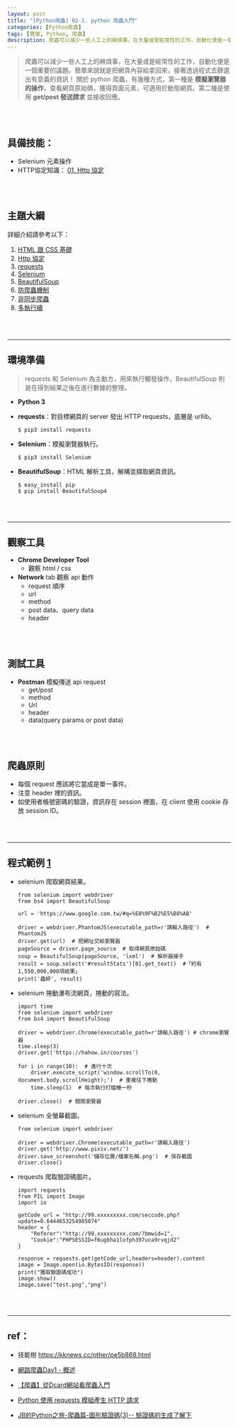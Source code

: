 ```yaml
---
layout: post
title: "[Python爬蟲] 02-1. python 爬蟲入門"
categories: [Python爬蟲]
tags: [實做, Python, 爬蟲]
description: 爬蟲可以減少一些人工上的麻煩事，在大量或是經常性的工作，自動化便是一個重要的議題。簡單來說就是把網頁內容給拿回來，接著透過程式去篩選出有意義的資訊！...
---
```


> 爬蟲可以減少一些人工上的麻煩事，在大量或是經常性的工作，自動化便是一個重要的議題。簡單來說就是把網頁內容給拿回來，接著透過程式去篩選出有意義的資訊！
> 關於 python 爬蟲，有幾種方式，第一種是 **模擬瀏覽器的操作**，查看網頁原始碼，獲得頁面元素，可適用於動態網頁。第二種是使用 **get/post 發送請求** 並接收回應。

<br/><br/>

## 具備技能：
- Selenium 元素操作
- HTTP協定知識： [01. Http 協定](http://cleoblog.ml/network/2018/10/16/Network-01.-Http-%E5%8D%94%E5%AE%9A.html)

<br/><br/>

## 主題大綱
詳細介紹請參考以下：
1. [HTML 跟 CSS 基礎](http://cleoblog.ml/network/2018/11/01/Python爬蟲-02-2.-HTML-跟-CSS-基礎.html)
2. [Http 協定](http://cleoblog.ml/network/2018/11/02/Python爬蟲-02-3.-requests-HTTP-GET/POST.html)
3. [requests](http://cleoblog.ml/network/2018/11/03/Python爬蟲-02-3.-requests-HTTP-GET/POST.html)
4. [Selenium](http://cleoblog.ml/network/2018/11/04/Python爬蟲-02-4.-Selenium-瀏覽器模擬.html)
5. [BeautifulSoup](http://cleoblog.ml/network/2018/11/05/Python爬蟲-02-5.-BeautifulSoup-解析-HTML-程式碼.html)
6. [防爬蟲機制](http://cleoblog.ml/network/2018/11/06/Python爬蟲-02-6.-破解幾種防爬蟲機制.html)
7. [非同步爬蟲](http://cleoblog.ml/network/2018/11/07/Python爬蟲-02-7.-async-和-await-非同步爬蟲.html)
8. [多執行續](http://cleoblog.ml/network/2018/11/08/Python爬蟲-03-多執行緒.html)

<br/><br/>

***

## 環境準備

> requests 和 Selenium 為主動方，用來執行觸發操作，BeautifulSoup 則是在得到結果之後在進行數據的整理。

- **Python 3**
- **requests**：對目標網頁的 server 發出 HTTP requests，底層是 urllib。

    ```
    $ pip3 install requests
    ```

- **Selenium**：模擬瀏覽器執行。

    ```
    $ pip3 install Selenium
    ```

- **BeautifulSoup**：HTML 解析工具，解構並擷取網頁資訊。

    ```
    $ easy_install pip
    $ pip install BeautifulSoup4
    ```

<br/><br/>

***

## 觀察工具

- **Chrome Developer Tool**
    - 觀察 html / css
- **Network** tab 觀察 api 動作
    - request 順序
    - url
    - method
    - post data、query data
    - header

<br/><br/>

## 測試工具

- **Postman** 模擬傳送 api request
    - get/post
    - method
    - Url
    - header
    - data(query params or post data)

<br/><br/>

## 爬蟲原則

- 每個 request 應該將它當成是單一事件。
- 注意 header 裡的資訊。
- 如使用者帳號密碼的驗證，資訊存在 session 裡面，在 client 使用 cookie 存放 session ID。

<br/><br/>

***

## 程式範例 [1](https://pala.tw/python-web-crawler/)

- selenium 爬取網頁結果。
    ```
    from selenium import webdriver
    from bs4 import BeautifulSoup
    
    url = 'https://www.google.com.tw/#q=%E8%9F%B2%E5%B8%AB'
    
    driver = webdriver.PhantomJS(executable_path=r'請輸入路徑')  # PhantomJS
    driver.get(url)  # 把網址交給瀏覽器 
    pageSource = driver.page_source  # 取得網頁原始碼
    soup = BeautifulSoup(pageSource, 'lxml')  # 解析器接手
    result = soup.select('#resultStats')[0].get_text()  #「約有1,550,000,000項結果」
    print('蟲師', result)
    ```

- selenium 捲動瀑布流網頁，捲動的寫法。
    ```
    import time
    from selenium import webdriver
    from bs4 import BeautifulSoup
    
    driver = webdriver.Chrome(executable_path=r'請輸入路徑') # chrome瀏覽器
    time.sleep(3)
    driver.get('https://hahow.in/courses')
    
    for i in range(10):  # 進行十次
        driver.execute_script('window.scrollTo(0, document.body.scrollHeight);')  # 重複往下捲動
        time.sleep(1)  # 每次執行打瞌睡一秒                    
    
    driver.close()  # 關閉瀏覽器
    ```

- selenium 全螢幕截圖。
    ```
    from selenium import webdriver
    
    driver = webdriver.Chrome(executable_path=r'請輸入路徑')
    driver.get('http://www.pixiv.net/')
    driver.save_screenshot('儲存位置/檔案名稱.png')  # 保存截圖
    driver.close()
    ```

- requests 爬取驗證碼圖片。
    ```
    import requests
    from PIL import Image
    import io

    getCode_url = "http://99.xxxxxxxxx.com/seccode.php?update=0.6444653254985074"
    header = {
        "Referer":"http://99.xxxxxxxxx.com/?bmwid=1",
        "Cookie":"PHPSESSID=f6ugbha1lofph397uca9rvqjd2"
    }
                
    response = requests.get(getCode_url,headers=header).content
    image = Image.open(io.BytesIO(response))
    print("獲取驗證碼成功")
    image.show()
    image.save("test.png","png")
    ```

<br/><br/>

***

## ref：

- 技能樹 https://kknews.cc/other/pe5b868.html 

- [網路爬蟲Day1 - 概述](https://ithelp.ithome.com.tw/articles/10190994)

- [【爬蟲】從Dcard網站看爬蟲入門](https://medium.com/pyladies-taiwan/%E5%BE%9Edcard%E7%B6%B2%E7%AB%99%E7%9C%8B%E7%88%AC%E8%9F%B2%E5%85%A5%E9%96%80-65105f0ddac)

- [Python 使用 requests 模組產生 HTTP 請求 ](https://blog.gtwang.org/programming/python-requests-module-tutorial/)

- [JB的Python之旅-爬蟲篇-圖形驗證碼(3)-- 驗證碼的生成了解下](https://tw.saowen.com/a/4895a66f2c3357fe5d67ee39ea3fc14fb697a51093343785056c326c4123b709)

<br/><br/>
